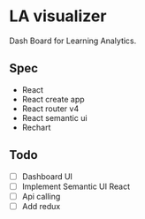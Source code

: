 # LA visualizer

Dash Board for Learning Analytics.

## Spec

- React
- React create app
- React router v4
- React semantic ui
- Rechart

## Todo

- [ ] Dashboard UI 
- [ ] Implement Semantic UI React
- [ ] Api calling
- [ ] Add redux
